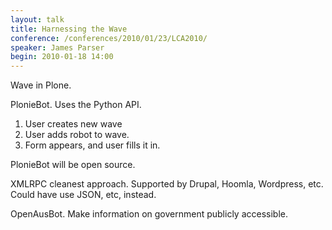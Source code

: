 ```yaml
---
layout: talk
title: Harnessing the Wave
conference: /conferences/2010/01/23/LCA2010/
speaker: James Parser
begin: 2010-01-18 14:00
---
```

Wave in Plone.

PlonieBot. Uses the Python API.

1. User creates new wave
2. User adds robot to wave.
3. Form appears, and user fills it in.

PlonieBot will be open source.

XMLRPC cleanest approach. Supported by Drupal, Hoomla, Wordpress, etc. Could
have use JSON, etc, instead.

OpenAusBot. Make information on government publicly accessible.
